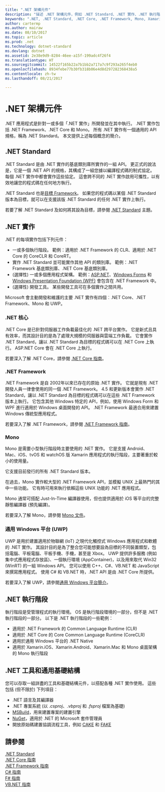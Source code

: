 ```yaml
---
title: ".NET 架構元件"
description: "描述 .NET 架構元件，例如 .NET Standard、.NET 實作、.NET 執行階段和工具。"
keywords: ".NET, .NET Standard, .NET Core, .NET Framework, Mono, Xamarin, MSBuild, C#, F#, VB, 編譯器"
author: cartermp
ms.author: mairaw
ms.date: 08/10/2017
ms.topic: article
ms.prod: .net
ms.technology: dotnet-standard
ms.devlang: dotnet
ms.assetid: 2e38e9d9-8284-46ee-a15f-199adc4f26f4
ms.translationtype: HT
ms.sourcegitcommit: 14522f165b22a7b1bb2a717a7c9f293a265f4eb0
ms.openlocfilehash: 8934febe77b30fb318b06e4d8d297282368438a5
ms.contentlocale: zh-tw
ms.lasthandoff: 08/21/2017

---
```


# <a name="net-architectural-components"></a>.NET 架構元件

.NET 應用程式是針對一或多個「.NET 實作」所開發並在其中執行。  .NET 實作包括 .NET Framework、.NET Core 和 Mono。 所有 .NET 實作有一個通用的 API 規格，稱為 .NET Standard。 本文提供上述每個概念的簡介。

## <a name="net-standard"></a>.NET Standard

.NET Standard 是由 .NET 實作的基底類別庫所實作的一組 API。 更正式的說法是，它是一個 .NET API 的規格，其構成了一組您據以編譯程式碼的制式協定。 每個 .NET 實作中都會實作這些協定。 這會跨不同的 .NET 實作啟用可攜性，以有效地讓您的程式碼在任何地方執行。

.NET Standard 也是[目標 Framework](glossary.md#target-framework)。 如果您的程式碼以某個 .NET Standard 版本為目標，就可以在支援該版 .NET Standard 的任何 .NET 實作上執行。

若要了解 .NET Standard 及如何將其設為目標，請參閱 [.NET Standard](net-standard.md) 主題。

## <a name="net-implementations"></a>.NET 實作

.NET 的每項實作包括下列元件：

- 一或多個執行階段。 範例：適用於 .NET Framework 的 CLR、適用於 .NET Core 的 CoreCLR 和 CoreRT。
- 實作 .NET Standard 並可能實作其他 API 的類別庫。 範例：.NET Framework 基底類別庫、.NET Core 基底類別庫。
- (選擇性) 一或多個應用程式架構。 範例：[ASP.NET](https://www.asp.net/)、[Windows Forms](../framework/winforms/windows-forms-overview.md) 和 [Windows Presentation Foundation (WPF)](../framework/wpf/index.md) 會包含在 .NET Framework 中。
- (選擇性) 開發工具。 某些開發工具可在多個實作之間共用。

Microsoft 會主動開發和維護的主要 .NET 實作有四個︰.NET Core、.NET Framework、Mono 和 UWP。

### <a name="net-core"></a>.NET 核心

.NET Core 是已針對伺服器工作負載最佳化的 .NET 跨平台實作。 它是新式且具有效率，而其設計目的是為了處理大規模的伺服器與雲端工作負載。 它會實作 .NET Standard，讓以 .NET Standard 為目標的程式碼可以在 .NET Core 上執行。 ASP.NET Core 會在 .NET Core 上執行。

若要深入了解 .NET Core，請參閱 [.NET Core 指南](../core/index.md)。

### <a name="net-framework"></a>.NET Framework

.NET Framework 是自 2002年以來已存在的原始 .NET 實作。 它就是現有 .NET 開發人員一律會使用的同一個 .NET Framework。 4.5 和更新版本會實作 .NET Standard，讓以 .NET Standard 為目標的程式碼可以在這些 .NET Framework 版本上執行。 它包含其他 Windows 特定的 API，例如，使用 Windows Form 和 WPF 進行適用於 Windows 桌面開發的 API。 .NET Framework 最適合用來建置 Windows 傳統型應用程式。

若要深入了解 .NET Framework，請參閱 [.NET Framework 指南](../framework/index.md)。

### <a name="mono"></a>Mono

Mono 是需要小型執行階段時主要使用的 .NET 實作。 它是支援 Android、Mac、iOS、tvOS 和 watchOS 版 Xamarin 應用程式的執行階段，主要著重於較小的使用量。

它支援目前發行的所有 .NET Standard 版本。

在過去，Mono 實作較大型的 .NET Framework API，並模擬 UNIX 上最熱門的其中一些功能。 它有時可用來執行依賴這些 UNIX 功能的 .NET 應用程式。

Mono 通常可搭配 Just-In-Time 編譯器使用，但也提供適用於 iOS 等平台的完整靜態編譯器 (預先編譯)。

若要深入了解 Mono，請參閱 [Mono 文件](http://www.mono-project.com/docs/)。

### <a name="universal-windows-platform-uwp"></a>通用 Windows 平台 (UWP)

UWP 是用於建置適用於物聯網 (IoT) 之現代化觸控式 Windows 應用程式和軟體的 .NET 實作。 其設計目的是為了整合您可能想要設為目標的不同裝置類型，包括電腦、平板電腦、平板手機、手機，甚至是 Xbox。 UWP 提供許多服務 (例如集中式應用程式存放區)、一個執行環境 (AppContainer)，以及用來取代 Win32 (WinRT) 的一組 Windows API。 您可以使用 C++、C#、VB.NET 和 JavaScript 來撰寫應用程式。 使用 C# 和 VB.NET 時，.NET API 是由 .NET Core 所提供。

若要深入了解 UWP，請參閱[通用 Windows 平台簡介](https://docs.microsoft.com/windows/uwp/get-started/universal-application-platform-guide)。

## <a name="net-runtimes"></a>.NET 執行階段

執行階段是受管理程式的執行環境。 OS 是執行階段環境的一部分，但不是 .NET 執行階段的一部分。 以下是 .NET 執行階段的一些範例：
 
 - 適用於 .NET Framework 的 Common Language Runtime (CLR)
 - 適用於 .NET Core 的 Core Common Language Runtime (CoreCLR)
 - 適用於通用 Windows 平台的 .NET Native 
 - 適用於 Xamarin.iOS、Xamarin.Android、Xamarin.Mac 和 Mono 桌面架構的 Mono 執行階段

## <a name="net-tooling-and-common-infrastructure"></a>.NET 工具和通用基礎結構

您可以存取一組詳盡的工具和基礎結構元件，以搭配各種 .NET 實作使用。 這些包括 (但不限於) 下列項目：

- .NET 語言及其編譯器
- .NET 專案系統 (以 *.csproj*、*.vbproj* 和 *.fsproj* 檔案為基礎)
- [MSBuild](/visualstudio/msbuild/msbuild)，用來建置專案的建置引擎
- [NuGet](/nuget/)，適用於 .NET 的 Microsoft 套件管理員
- 開放原始碼建置協調流程工具，例如 [CAKE](http://cakebuild.net/) 和 [FAKE](https://fake.build/)

## <a name="see-also"></a>請參閱

[.NET Standard](net-standard.md)  
[.NET Core 指南](../core/index.md)  
[.NET Framework 指南](../framework/index.md)  
[C# 指南](../csharp/index.md)  
[F# 指南](../fsharp/index.md)  
[VB.NET 指南](../visual-basic/index.md)  


